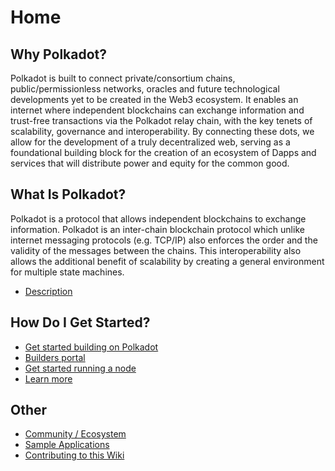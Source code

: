 # Home

## Why Polkadot?

Polkadot is built to connect private/consortium chains, public/permissionless networks, oracles and future technological developments yet to be created in the Web3 ecosystem. It enables an internet where independent blockchains can exchange information and trust-free transactions via the Polkadot relay chain, with the key tenets of scalability, governance and interoperability.
By connecting these dots, we allow for the development of a truly decentralized web, serving as a foundational building block for the creation of an ecosystem of Dapps and services that will distribute power and equity for the common good.

## What Is Polkadot?

Polkadot is a protocol that allows independent blockchains to exchange information. Polkadot is an inter-chain blockchain protocol which unlike internet messaging protocols (e.g. TCP/IP) also enforces the order and the validity of the messages between the chains. This interoperability also allows the additional benefit of scalability by creating a general environment for multiple state machines.

* [Description](polkadot)

## How Do I Get Started?

* [Get started building on Polkadot](polkadot/builders/build-w-polkadot.md)
* [Builders portal](polkadot/builders)
* [Get started running a node](polkadot/network_maintainers)
* [Learn more](polkadot)

## Other

* [Community / Ecosystem](community)
* [Sample Applications](polkadot/builders/examples/)
* [Contributing to this Wiki](contribution_guidelines)
